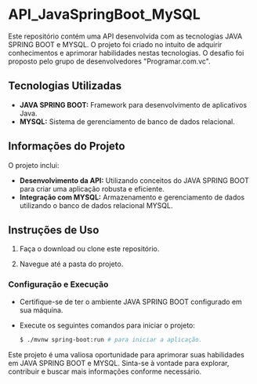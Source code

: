 # API_JavaSpringBoot_MySQL

Este repositório contém uma API desenvolvida com as tecnologias JAVA SPRING BOOT e MYSQL. O projeto foi criado no intuito de adquirir conhecimentos e aprimorar habilidades nestas tecnologias. O desafio foi proposto pelo grupo de desenvolvedores "Programar.com.vc".

## Tecnologias Utilizadas

- **JAVA SPRING BOOT:** Framework para desenvolvimento de aplicativos Java.
- **MYSQL:** Sistema de gerenciamento de banco de dados relacional.

## Informações do Projeto

O projeto inclui:

- **Desenvolvimento da API:** Utilizando conceitos do JAVA SPRING BOOT para criar uma aplicação robusta e eficiente.
- **Integração com MYSQL:** Armazenamento e gerenciamento de dados utilizando o banco de dados relacional MYSQL.

## Instruções de Uso

1. Faça o download ou clone este repositório.

2. Navegue até a pasta do projeto.

### Configuração e Execução

- Certifique-se de ter o ambiente JAVA SPRING BOOT configurado em sua máquina.

- Execute os seguintes comandos para iniciar o projeto:

    ```bash
    $ ./mvnw spring-boot:run # para iniciar a aplicação.
    ```

Este projeto é uma valiosa oportunidade para aprimorar suas habilidades em JAVA SPRING BOOT e MYSQL. Sinta-se à vontade para explorar, contribuir e buscar mais informações conforme necessário.
